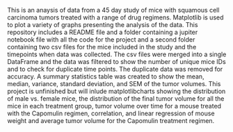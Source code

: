 This is an anaysis of data from a 45 day study of mice with squamous cell carcinoma tumors treated with a range of drug regimens.  Matplotlib is used to plot a variety of graphs presenting the analysis of the data.  This repository includes a README file and a folder containing a jupiter notebook file with all the code for the project and a second folder containing two csv files for the mice included in the study and the timepoints when data was collected.
The csv files were merged into a single DataFrame and the data was filtered to show the number of unique mice IDs and to check for duplicate time points.  The duplicate data was removed for accuracy.  A summary statistics table was created to show the mean, median, variance, standard deviation, and SEM of the tumor volumes.
This project is unfinished but will inlude matplotlibcharts showing the distribution of male vs. female mice, the distribution of the final tumor volume for all the mice in each treatment group, tumor volume over time for a mouse treated with the Capomulin regimen, correlation, and linear regression of mouse weight and average tumor volume for the Capomulin treatment regimen.
